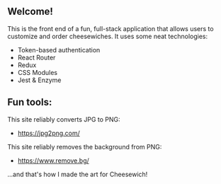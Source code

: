 ## Welcome!

This is the front end of a fun, full-stack application that allows users to customize and order cheesewiches. It uses some neat technologies:

- Token-based authentication
- React Router
- Redux
- CSS Modules
- Jest & Enzyme

## Fun tools:

This site reliably converts JPG to PNG:
- https://jpg2png.com/

This site reliably removes the background from PNG:
- https://www.remove.bg/

...and that's how I made the art for Cheesewich!
